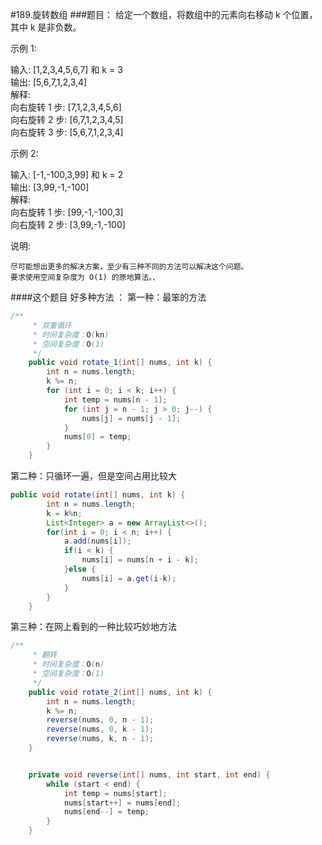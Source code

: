#189.旋转数组
###题目：
给定一个数组，将数组中的元素向右移动 k 个位置，其中 k 是非负数。

示例 1:

输入: [1,2,3,4,5,6,7] 和 k = 3  
输出: [5,6,7,1,2,3,4]  
解释:  
向右旋转 1 步: [7,1,2,3,4,5,6]  
向右旋转 2 步: [6,7,1,2,3,4,5]  
向右旋转 3 步: [5,6,7,1,2,3,4]  

示例 2:

输入: [-1,-100,3,99] 和 k = 2  
输出: [3,99,-1,-100]  
解释:   
向右旋转 1 步: [99,-1,-100,3]  
向右旋转 2 步: [3,99,-1,-100]  

说明:

    尽可能想出更多的解决方案，至少有三种不同的方法可以解决这个问题。
    要求使用空间复杂度为 O(1) 的原地算法。、

####这个题目 好多种方法 ：
第一种：最笨的方法
```java
/**
     * 双重循环
     * 时间复杂度：O(kn)
     * 空间复杂度：O(1)
     */
    public void rotate_1(int[] nums, int k) {
        int n = nums.length;
        k %= n;
        for (int i = 0; i < k; i++) {
            int temp = nums[n - 1];
            for (int j = n - 1; j > 0; j--) {
                nums[j] = nums[j - 1];
            }
            nums[0] = temp;
        }
    }
```

第二种：只循环一遍，但是空间占用比较大
```java
public void rotate(int[] nums, int k) {
        int n = nums.length;
        k = k%n;
        List<Integer> a = new ArrayList<>();
        for(int i = 0; i < n; i++) {
            a.add(nums[i]);
            if(i < k) {
                nums[i] = nums[n + i - k];
            }else {
                nums[i] = a.get(i-k);
            }
        }
    }
```

第三种：在网上看到的一种比较巧妙地方法
```java
/**
     * 翻转
     * 时间复杂度：O(n)
     * 空间复杂度：O(1)
     */
    public void rotate_2(int[] nums, int k) {
        int n = nums.length;
        k %= n;
        reverse(nums, 0, n - 1);
        reverse(nums, 0, k - 1);
        reverse(nums, k, n - 1);
    }


    private void reverse(int[] nums, int start, int end) {
        while (start < end) {
            int temp = nums[start];
            nums[start++] = nums[end];
            nums[end--] = temp;
        }
    }
```

